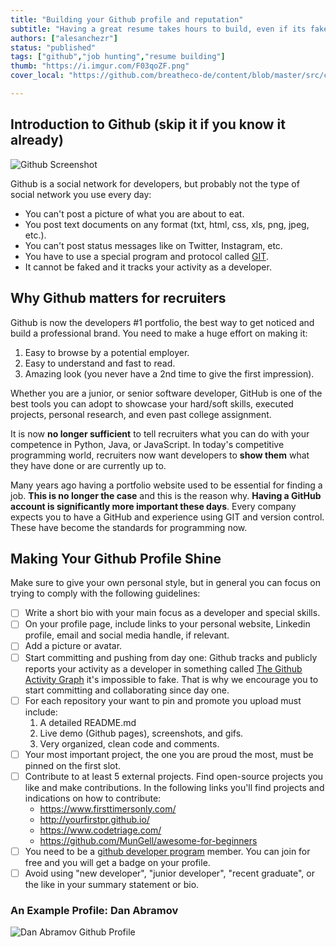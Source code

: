 ```yaml
---
title: "Building your Github profile and reputation"
subtitle: "Having a great resume takes hours to build, even if its fake. But having a great Github takes months or years. You better start working on it now."
authors: ["alesanchezr"]
status: "published"
tags: ["github","job hunting","resume building"]
thumb: "https://i.imgur.com/F03qoZF.png"
cover_local: "https://github.com/breatheco-de/content/blob/master/src/content/lesson/../../assets/images/githubbackground.jpg?raw=true"

---
```


## Introduction to Github (skip it if you know it already)

![Github Screenshot](https://github.com/breatheco-de/content/blob/master/src/content/lesson/../../assets/images/4889ebd9-201f-46c7-a1fb-d3d8c2f4493e.png?raw=true)

Github is a social network for developers, but probably not the type of social network you use every day:
- You can't post a picture of what you are about to eat.
- You post text documents on any format (txt, html, css, xls, png, jpeg, etc.).
- You can't post status messages like on Twitter, Instagram, etc.
- You have to use a special program and protocol called [GIT](https://www.youtube.com/watch?v=BCQHnlnPusY).
- It cannot be faked and it tracks your activity as a developer.

## Why Github matters for recruiters 

Github is now the developers #1 portfolio, the best way to get noticed and build a professional brand. You need to make a huge effort on making it:  
    
   1. Easy to browse by a potential employer.  
   2. Easy to understand and fast to read.  
   3. Amazing look (you never have a 2nd time to give the first impression).  

Whether you are a junior, or senior software developer, GitHub is one of the best tools you can adopt to showcase your hard/soft skills, executed projects, personal research, and even past college assignment.

It is now **no longer sufficient** to tell recruiters what you can do with your competence in Python, Java, or JavaScript. In today's competitive programming world, recruiters now want developers to **show them** what they have done or are currently up to.

Many years ago having a portfolio website used to be essential for finding a job. **This is no longer the case** and this is the reason why. **Having a GitHub account is significantly more important these days**. Every company expects you to have a GitHub and experience using GIT and version control. These have become the standards for programming now.

## Making Your Github Profile Shine

Make sure to give your own personal style, but in general you can focus on trying to comply with the following guidelines:

- [ ] Write a short bio with your main focus as a developer and special skills.
- [ ] On your profile page, include links to your personal website, Linkedin profile, email and social media handle, if relevant.
- [ ] Add a picture or avatar.
- [ ] Start committing and pushing from day one: Github tracks and publicly reports your activity as a developer in something called [The Github Activity Graph](https://help.github.com/en/articles/viewing-contributions-on-your-profile#contributions-calendar) it's impossible to fake. That is why we encourage you to start committing and collaborating since day one.
- [ ] For each repository your want to pin and promote you upload must include:  
    1. A detailed README.md
    2. Live demo (Github pages), screenshots, and gifs.
    3. Very organized, clean code and comments.
- [ ] Your most important project, the one you are proud the most, must be pinned on the first slot.
- [ ] Contribute to at least 5 external projects. Find open-source projects you like and make contributions. In the following links you'll find projects and indications on how to contribute:  
    - https://www.firsttimersonly.com/
    - http://yourfirstpr.github.io/
    - https://www.codetriage.com/
    - https://github.com/MunGell/awesome-for-beginners
- [ ] You need to be a [github developer program](https://developer.github.com/program/) member. You can join for free and you will get a badge on your profile.
- [ ] Avoid using  "new developer", "junior developer", "recent graduate", or the like in your summary statement or bio.

### An Example Profile: Dan Abramov

![Dan Abramov Github Profile](https://raw.githubusercontent.com/breatheco-de/content/master/src/assets/images/b04c5254-086a-4b9f-8b86-0cf95fcc3fcddanabramov.png)
